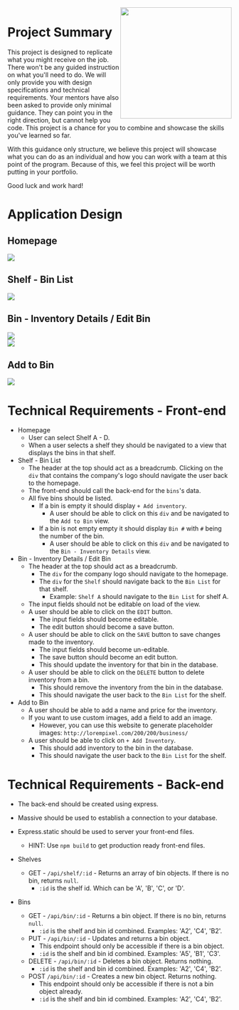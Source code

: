 <img src="https://devmounta.in/img/logowhiteblue.png" width="250" align="right">

# Project Summary

This project is designed to replicate what you might receive on the job. There won't be any guided instruction on what you'll need to do. We will only provide you with design specifications and technical requirements. Your mentors have also been asked to provide only minimal guidance. They can point you in the right direction, but cannot help you code. This project is a chance for you to combine and showcase the skills you've learned so far.

With this guidance only structure, we believe this project will showcase what you can do as an individual and how you can work with a team at this point of the program. Because of this, we feel this project will be worth putting in your portfolio.

Good luck and work hard!

# Application Design

## Homepage

<img src="https://github.com/DevMountain/simulation-1/blob/master/assets/views/home.png" />

## Shelf - Bin List

<img src="https://github.com/DevMountain/simulation-1/blob/master/assets/views/shelf.png" />

## Bin - Inventory Details / Edit Bin

<img src="https://github.com/DevMountain/simulation-1/blob/master/assets/views/bin.png" />

<br />

<img src="https://github.com/DevMountain/simulation-1/blob/master/assets/views/edit.png" />

## Add to Bin

<img src="https://github.com/DevMountain/simulation-1/blob/master/assets/views/create.png" />

# Technical Requirements - Front-end

* Homepage
  * User can select Shelf A - D.
  * When a user selects a shelf they should be navigated to a view that displays the bins in that shelf.
* Shelf - Bin List
  * The header at the top should act as a breadcrumb. Clicking on the `div` that contains the company's logo should navigate the user back to the homepage.
  * The front-end should call the back-end for the `bins`'s data.
  * All five bins should be listed.
    * If a bin is empty it should display `+ Add inventory`.
      * A user should be able to click on this `div` and be navigated to the `Add to Bin` view.
    * If a bin is not empty empty it should display `Bin #` with `#` being the number of the bin.
      * A user should be able to click on this `div` and be navigated to the `Bin - Inventory Details` view.
* Bin - Inventory Details / Edit Bin 
  * The header at the top should act as a breadcrumb.
    * The `div` for the company logo should navigate to the homepage.
    * The `div` for the `Shelf` should navigate back to the `Bin List` for that shelf.
      * Example: `Shelf A` should navigate to the `Bin List` for shelf A.
  * The input fields should not be editable on load of the view.
  * A user should be able to click on the `EDIT` button.
    * The input fields should become editable.
    * The edit button should become a save button.
  * A user should be able to click on the `SAVE` button to save changes made to the inventory.
    * The input fields should become un-editable.
    * The save button should become an edit button.
    * This should update the inventory for that bin in the database.
  * A user should be able to click on the `DELETE` button to delete inventory from a bin.
    * This should remove the inventory from the bin in the database.
    * This should navigate the user back to the `Bin List` for the shelf. 
* Add to Bin
  * A user should be able to add a name and price for the inventory.
  * If you want to use custom images, add a field to add an image.
    * However, you can use this website to generate placeholder images: `http://lorempixel.com/200/200/business/`
  * A user should be able to click on `+ Add Inventory`.
    * This should add inventory to the bin in the database.
    * This should navigate the user back to the `Bin List` for the shelf.

# Technical Requirements - Back-end

* The back-end should be created using express. 
* Massive should be used to establish a connection to your database.
* Express.static should be used to server your front-end files.
  * HINT: Use `npm build` to get production ready front-end files.

* Shelves
  * GET - `/api/shelf/:id` - Returns an array of bin objects. If there is no bin, returns `null`.
    * `:id` is the shelf id. Which can be 'A', 'B', 'C', or 'D'.
* Bins
  * GET - `/api/bin/:id` - Returns a bin object. If there is no bin, returns `null`.
    * `:id` is the shelf and bin id combined. Examples: 'A2', 'C4', 'B2'.
  * PUT - `/api/bin/:id` - Updates and returns a bin object. 
    * This endpoint should only be accessible if there is a bin object.
    * `:id` is the shelf and bin id combined. Examples: 'A5', 'B1', 'C3'.
  * DELETE - `/api/bin/:id` - Deletes a bin object. Returns nothing.
    * `:id` is the shelf and bin id combined. Examples: 'A2', 'C4', 'B2'.
  * POST `/api/bin/:id` - Creates a new bin object. Returns nothing.
    * This endpoint should only be accessible if there is not a bin object already. 
    * `:id` is the shelf and bin id combined. Examples: 'A2', 'C4', 'B2'.